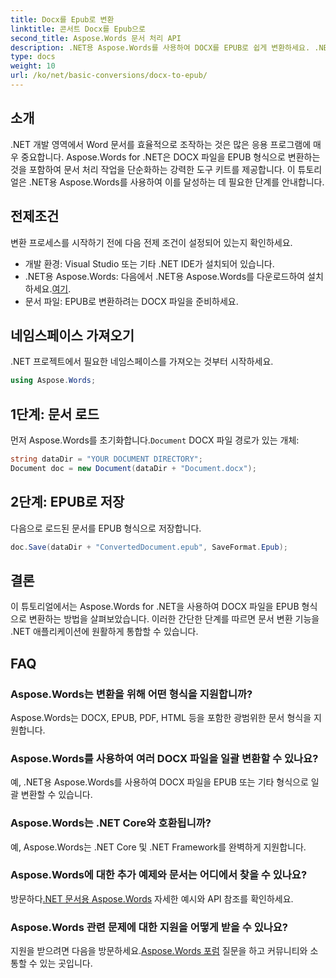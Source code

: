 ```yaml
---
title: Docx를 Epub로 변환
linktitle: 콘서트 Docx를 Epub으로
second_title: Aspose.Words 문서 처리 API
description: .NET용 Aspose.Words를 사용하여 DOCX를 EPUB로 쉽게 변환하세요. .NET 애플리케이션에 원활하게 통합하려면 튜토리얼을 따르세요.
type: docs
weight: 10
url: /ko/net/basic-conversions/docx-to-epub/
---
```

## 소개

.NET 개발 영역에서 Word 문서를 효율적으로 조작하는 것은 많은 응용 프로그램에 매우 중요합니다. Aspose.Words for .NET은 DOCX 파일을 EPUB 형식으로 변환하는 것을 포함하여 문서 처리 작업을 단순화하는 강력한 도구 키트를 제공합니다. 이 튜토리얼은 .NET용 Aspose.Words를 사용하여 이를 달성하는 데 필요한 단계를 안내합니다.

## 전제조건

변환 프로세스를 시작하기 전에 다음 전제 조건이 설정되어 있는지 확인하세요.
- 개발 환경: Visual Studio 또는 기타 .NET IDE가 설치되어 있습니다.
- .NET용 Aspose.Words: 다음에서 .NET용 Aspose.Words를 다운로드하여 설치하세요.[여기](https://releases.aspose.com/words/net/).
- 문서 파일: EPUB로 변환하려는 DOCX 파일을 준비하세요.

## 네임스페이스 가져오기

.NET 프로젝트에서 필요한 네임스페이스를 가져오는 것부터 시작하세요.

```csharp
using Aspose.Words;
```

## 1단계: 문서 로드

 먼저 Aspose.Words를 초기화합니다.`Document` DOCX 파일 경로가 있는 개체:

```csharp
string dataDir = "YOUR DOCUMENT DIRECTORY";
Document doc = new Document(dataDir + "Document.docx");
```

## 2단계: EPUB로 저장

다음으로 로드된 문서를 EPUB 형식으로 저장합니다.

```csharp
doc.Save(dataDir + "ConvertedDocument.epub", SaveFormat.Epub);
```

## 결론

이 튜토리얼에서는 Aspose.Words for .NET을 사용하여 DOCX 파일을 EPUB 형식으로 변환하는 방법을 살펴보았습니다. 이러한 간단한 단계를 따르면 문서 변환 기능을 .NET 애플리케이션에 원활하게 통합할 수 있습니다.

## FAQ

### Aspose.Words는 변환을 위해 어떤 형식을 지원합니까?
Aspose.Words는 DOCX, EPUB, PDF, HTML 등을 포함한 광범위한 문서 형식을 지원합니다.

### Aspose.Words를 사용하여 여러 DOCX 파일을 일괄 변환할 수 있나요?
예, .NET용 Aspose.Words를 사용하여 DOCX 파일을 EPUB 또는 기타 형식으로 일괄 변환할 수 있습니다.

### Aspose.Words는 .NET Core와 호환됩니까?
예, Aspose.Words는 .NET Core 및 .NET Framework를 완벽하게 지원합니다.

### Aspose.Words에 대한 추가 예제와 문서는 어디에서 찾을 수 있나요?
 방문하다[.NET 문서용 Aspose.Words](https://reference.aspose.com/words/net/) 자세한 예시와 API 참조를 확인하세요.

### Aspose.Words 관련 문제에 대한 지원을 어떻게 받을 수 있나요?
 지원을 받으려면 다음을 방문하세요.[Aspose.Words 포럼](https://forum.aspose.com/c/words/8) 질문을 하고 커뮤니티와 소통할 수 있는 곳입니다.
